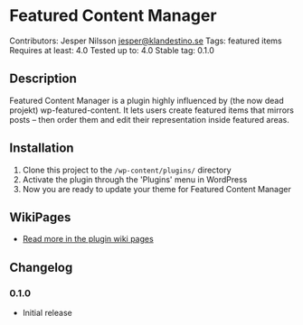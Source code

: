 # Featured Content Manager

Contributors: Jesper Nilsson <jesper@klandestino.se>
Tags: featured items
Requires at least: 4.0
Tested up to: 4.0
Stable tag: 0.1.0

## Description

Featured Content Manager is a plugin highly influenced by (the now dead projekt) wp-featured-content. It lets users create featured items that mirrors posts – then order them and edit their representation inside featured areas.

## Installation
1. Clone this project to the `/wp-content/plugins/` directory
2. Activate the plugin through the 'Plugins' menu in WordPress
3. Now you are ready to update your theme for Featured Content Manager

## WikiPages
* [Read more in the plugin wiki pages](https://github.com/redundans/featured-content-manager/wiki)

## Changelog
 
### 0.1.0
* Initial release